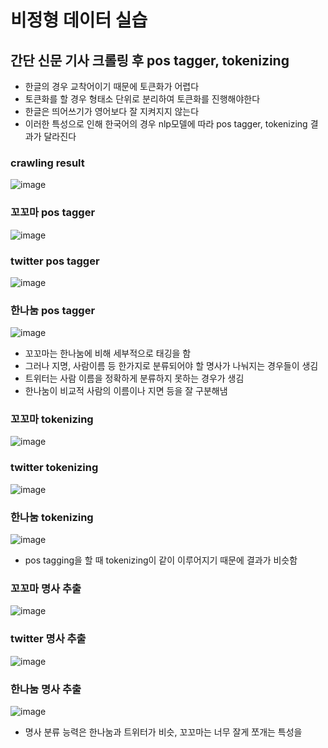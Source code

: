 # 비정형 데이터 실습

## 간단 신문 기사 크롤링 후 pos tagger, tokenizing
- 한글의 경우 교착어이기 때문에 토큰화가 어렵다
- 토큰화를 할 경우 형태소 단위로 분리하여 토큰화를 진행해야한다
- 한글은 띄어쓰기가 영어보다 잘 지켜지지 않는다 
- 이러한 특성으로 인해 한국어의 경우 nlp모델에 따라 pos tagger, tokenizing 결과가 달라진다

### crawling result
![image](https://user-images.githubusercontent.com/70933580/165443349-288843f3-d2d3-43ef-9ca3-9137b3794a1d.png)

### 꼬꼬마 pos tagger
![image](https://user-images.githubusercontent.com/70933580/165443390-ea77ed56-a92a-40dd-b19f-4dc3cb24bac3.png)

### twitter pos tagger
![image](https://user-images.githubusercontent.com/70933580/165443432-1649172d-0051-4b4a-9aeb-ff9971335f70.png)

### 한나눔 pos tagger
![image](https://user-images.githubusercontent.com/70933580/165443939-4b9cf2a0-fc3b-4248-ae07-7e07fa12d99b.png)

- 꼬꼬마는 한나눔에 비해 세부적으로 태깅을 함
- 그러나 지명, 사람이름 등 한가지로 분류되어야 할 명사가 나눠지는 경우들이 생김
- 트위터는 사람 이름을 정확하게 분류하지 못하는 경우가 생김
- 한나눔이 비교적 사람의 이름이나 지면 등을 잘 구분해냄

### 꼬꼬마 tokenizing
![image](https://user-images.githubusercontent.com/70933580/165444217-ced259c8-44ac-41f3-be96-c13bd9278007.png)

### twitter tokenizing
![image](https://user-images.githubusercontent.com/70933580/165444204-bac689a2-0483-4210-a797-afc66f285d53.png)

### 한나눔 tokenizing
![image](https://user-images.githubusercontent.com/70933580/165444187-41c35815-f44b-462b-971c-96a178bdd205.png)

- pos tagging을 할 때 tokenizing이 같이 이루어지기 때문에 결과가 비슷함

### 꼬꼬마 명사 추출
![image](https://user-images.githubusercontent.com/70933580/165444330-39473f6c-9466-4a03-bb31-be7d67450191.png)

### twitter 명사 추출
![image](https://user-images.githubusercontent.com/70933580/165444345-9d293f3e-8e76-4fc3-ba1d-46a763d08cba.png)

### 한나눔 명사 추출
![image](https://user-images.githubusercontent.com/70933580/165444359-b60e535c-c3db-4f24-b53c-a7ab364312ec.png)

- 명사 분류 능력은 한나눔과 트위터가 비슷, 꼬꼬마는 너무 잘게 쪼개는 특성을 
